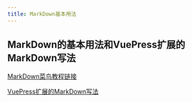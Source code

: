 ```yaml
---
title: MarkDown基本用法
---
```


## MarkDown的基本用法和VuePress扩展的MarkDown写法

[MarkDown菜鸟教程链接](https://www.runoob.com/markdown/md-tutorial.html)


[VuePress扩展的MarkDown写法](https://vuepress.docschina.org/guide/markdown.html)





